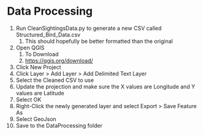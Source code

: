 # Data Processing

1. Run CleanSightingsData.py to generate a new CSV called Structured_Bird_Data.csv 
   1. This should hopefully be better formatted than the original
2. Open QGIS
   1. To Download
   2. https://qgis.org/download/
3. Click New Project
4. Click Layer > Add Layer > Add Delimited Text Layer 
5. Select the Cleaned CSV to use
6. Update the projection and make sure the X values are Longitude and Y values are Latitude 
7. Select OK
8. Right-Click the newly generated layer and select Export > Save Feature As
9.  Select GeoJson 
10. Save to the DataProcessing folder 